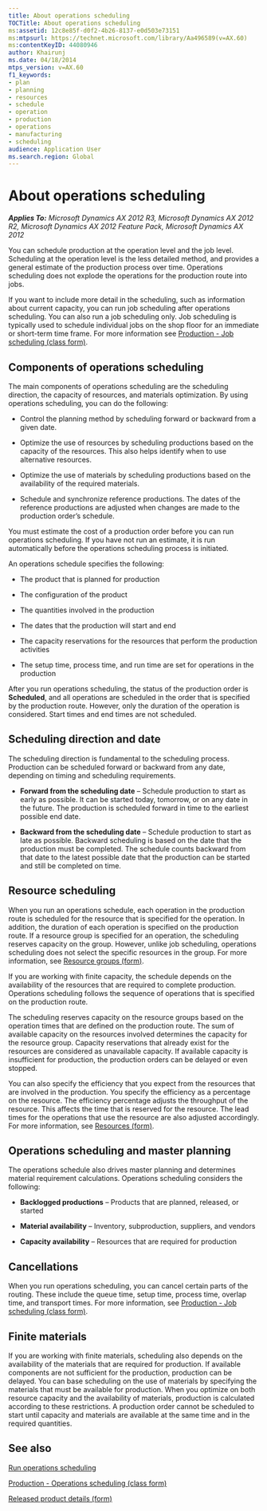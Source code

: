 ```yaml
---
title: About operations scheduling
TOCTitle: About operations scheduling
ms:assetid: 12c8e85f-d0f2-4b26-8137-e0d503e73151
ms:mtpsurl: https://technet.microsoft.com/library/Aa496589(v=AX.60)
ms:contentKeyID: 44080946
author: Khairunj
ms.date: 04/18/2014
mtps_version: v=AX.60
f1_keywords:
- plan
- planning
- resources
- schedule
- operation
- production
- operations
- manufacturing
- scheduling
audience: Application User
ms.search.region: Global
---
```


# About operations scheduling 


_**Applies To:** Microsoft Dynamics AX 2012 R3, Microsoft Dynamics AX 2012 R2, Microsoft Dynamics AX 2012 Feature Pack, Microsoft Dynamics AX 2012_

You can schedule production at the operation level and the job level. Scheduling at the operation level is the less detailed method, and provides a general estimate of the production process over time. Operations scheduling does not explode the operations for the production route into jobs.

If you want to include more detail in the scheduling, such as information about current capacity, you can run job scheduling after operations scheduling. You can also run a job scheduling only. Job scheduling is typically used to schedule individual jobs on the shop floor for an immediate or short-term time frame. For more information see [Production - Job scheduling (class form)](https://technet.microsoft.com/library/aa584348\(v=ax.60\)).

## Components of operations scheduling

The main components of operations scheduling are the scheduling direction, the capacity of resources, and materials optimization. By using operations scheduling, you can do the following:

  - Control the planning method by scheduling forward or backward from a given date.

  - Optimize the use of resources by scheduling productions based on the capacity of the resources. This also helps identify when to use alternative resources.

  - Optimize the use of materials by scheduling productions based on the availability of the required materials.

  - Schedule and synchronize reference productions. The dates of the reference productions are adjusted when changes are made to the production order’s schedule.

You must estimate the cost of a production order before you can run operations scheduling. If you have not run an estimate, it is run automatically before the operations scheduling process is initiated.

An operations schedule specifies the following:

  - The product that is planned for production

  - The configuration of the product

  - The quantities involved in the production

  - The dates that the production will start and end

  - The capacity reservations for the resources that perform the production activities

  - The setup time, process time, and run time are set for operations in the production

After you run operations scheduling, the status of the production order is **Scheduled**, and all operations are scheduled in the order that is specified by the production route. However, only the duration of the operation is considered. Start times and end times are not scheduled.

## Scheduling direction and date

The scheduling direction is fundamental to the scheduling process. Production can be scheduled forward or backward from any date, depending on timing and scheduling requirements.

  - **Forward from the scheduling date** – Schedule production to start as early as possible. It can be started today, tomorrow, or on any date in the future. The production is scheduled forward in time to the earliest possible end date.

  - **Backward from the scheduling date** – Schedule production to start as late as possible. Backward scheduling is based on the date that the production must be completed. The schedule counts backward from that date to the latest possible date that the production can be started and still be completed on time.

## Resource scheduling

When you run an operations schedule, each operation in the production route is scheduled for the resource that is specified for the operation. In addition, the duration of each operation is specified on the production route. If a resource group is specified for an operation, the scheduling reserves capacity on the group. However, unlike job scheduling, operations scheduling does not select the specific resources in the group. For more information, see [Resource groups (form)](https://technet.microsoft.com/library/hh227450\(v=ax.60\)).

If you are working with finite capacity, the schedule depends on the availability of the resources that are required to complete production. Operations scheduling follows the sequence of operations that is specified on the production route.

The scheduling reserves capacity on the resource groups based on the operation times that are defined on the production route. The sum of available capacity on the resources involved determines the capacity for the resource group. Capacity reservations that already exist for the resources are considered as unavailable capacity. If available capacity is insufficient for production, the production orders can be delayed or even stopped.

You can also specify the efficiency that you expect from the resources that are involved in the production. You specify the efficiency as a percentage on the resource. The efficiency percentage adjusts the throughput of the resource. This affects the time that is reserved for the resource. The lead times for the operations that use the resource are also adjusted accordingly. For more information, see [Resources (form)](https://technet.microsoft.com/library/aa557962\(v=ax.60\)).

## Operations scheduling and master planning

The operations schedule also drives master planning and determines material requirement calculations. Operations scheduling considers the following:

  - **Backlogged productions** – Products that are planned, released, or started

  - **Material availability** – Inventory, subproduction, suppliers, and vendors

  - **Capacity availability** – Resources that are required for production

## Cancellations

When you run operations scheduling, you can cancel certain parts of the routing. These include the queue time, setup time, process time, overlap time, and transport times. For more information, see [Production - Job scheduling (class form)](https://technet.microsoft.com/library/aa584348\(v=ax.60\)).

## Finite materials

If you are working with finite materials, scheduling also depends on the availability of the materials that are required for production. If available components are not sufficient for the production, production can be delayed. You can base scheduling on the use of materials by specifying the materials that must be available for production. When you optimize on both resource capacity and the availability of materials, production is calculated according to these restrictions. A production order cannot be scheduled to start until capacity and materials are available at the same time and in the required quantities.

## See also

[Run operations scheduling](run-operations-scheduling.md)

[Production - Operations scheduling (class form)](https://technet.microsoft.com/library/aa571353\(v=ax.60\))

[Released product details (form)](https://technet.microsoft.com/library/aa615563\(v=ax.60\))

  


